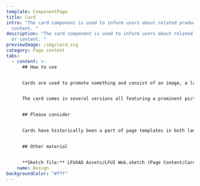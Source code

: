 ```yaml
---
template: ComponentPage
title: Card
intro: "The card component is used to inform users about related products or
  content. "
description: "The card component is used to inform users about related products
  or content. "
previewImage: /img/card.svg
category: Page content
tabs:
  - content: >-
      ## How to use


      Cards are used to promote something and consist of an image, a label, date stamp and some text. Cards are typically placed at the bottom of a page to displaying informational or promotional content to users.


      The card comes in several versions all featuring a prominent picture at the top followed by a heading and short text. They all feature a date stamp, but its placement varies between designs (in some implementations the date stamp is replaced by a label such as “Erbjudande” or “Just nu”, but they aren’t part of LFUI).


      ## Please consider


      Cards have historically been a part of page templates in both lansforsakringar.se and Mina sidor, but their future usage is under consideration as page templates are being redesigned so please check if the component still should be used before using it!


      ## Other material


      **Sketch file:** LFUXAD Assets/LFUI Web.sketch (Page Content/Card)
    name: Design
backgroundColor: "#fff"
---
```

